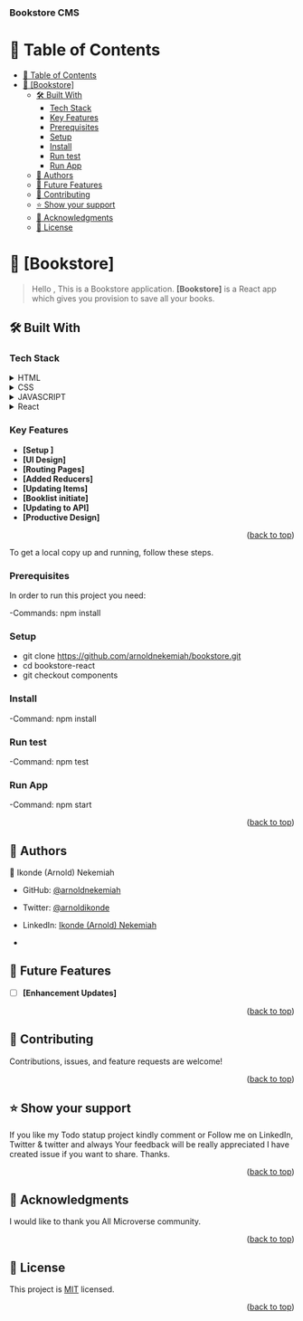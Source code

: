 <a name="readme-top"></a>

  <h3><b>Bookstore CMS</b></h3>


<!-- TABLE OF CONTENTS -->

# 📗 Table of Contents

- [📗 Table of Contents](#-table-of-contents)
- [📖 \[Bookstore\] ](#-bookstore-)
  - [🛠 Built With ](#-built-with-)
    - [Tech Stack ](#tech-stack-)
    - [Key Features ](#key-features-)
    - [Prerequisites](#prerequisites)
    - [Setup](#setup)
    - [Install](#install)
    - [Run test](#run-test)
    - [Run App](#run-app)
  - [👥 Authors ](#-authors-)
  - [🔭 Future Features ](#-future-features-)
  - [🤝 Contributing ](#-contributing-)
  - [⭐️ Show your support ](#️-show-your-support-)
  - [🙏 Acknowledgments ](#-acknowledgments-)
  - [📝 License ](#-license-)

<!-- PROJECT DESCRIPTION -->

# 📖 [Bookstore] <a name="about-project"></a>

> Hello , This is a Bookstore application.
**[Bookstore]** is a React app which gives you provision to save all your books.

## 🛠 Built With <a name="built-with"></a>

### Tech Stack <a name="tech-stack"></a>


<details>
  <summary>HTML</summary>
</details>
<details>
  <summary>CSS</summary>
</details>
<details>
  <summary>JAVASCRIPT</summary>
</details>
<details>
  <summary>React</summary>
</details>


<!-- Features -->

### Key Features <a name="key-features"></a>


- **[Setup ]**
- **[UI Design]**
- **[Routing Pages]**
- **[Added Reducers]**
- **[Updating Items]**
- **[Booklist initiate]**
- **[Updating to API]**
- **[Productive Design]**
<p align="right">(<a href="#readme-top">back to top</a>)</p>



To get a local copy up and running, follow these steps.


### Prerequisites

In order to run this project you need: 

-Commands: npm install

### Setup
* git clone https://github.com/arnoldnekemiah/bookstore.git
* cd bookstore-react
* git checkout components

### Install
-Command: npm install

### Run test
-Command: npm test

### Run App
-Command: npm start 

<p align="right">(<a href="#readme-top">back to top</a>)</p>

<!-- AUTHORS -->

## 👥 Authors <a name="authors"></a>


👤 Ikonde (Arnold) Nekemiah

- GitHub: [@arnoldnekemiah](https://github.com/arnoldnekemiah)
- Twitter: [@arnoldikonde](https://twitter.com/arnoldikonde)
- LinkedIn: [Ikonde (Arnold) Nekemiah](https://www.linkedin.com/in/ikonde-nekemiah-b050621ab/)

- 
<!-- FUTURE FEATURES -->

## 🔭 Future Features <a name="future-features"></a>

- [ ] **[Enhancement Updates]**
<p align="right">(<a href="#readme-top">back to top</a>)</p>

<!-- CONTRIBUTING -->

## 🤝 Contributing <a name="contributing"></a>

Contributions, issues, and feature requests are welcome!


<p align="right">(<a href="#readme-top">back to top</a>)</p>

<!-- SUPPORT -->

## ⭐️ Show your support <a name="support"></a>


If you like my Todo statup project kindly comment or Follow me on LinkedIn, Twitter & twitter and always Your feedback will be really appreciated I have created issue if you want to share.
Thanks. 

<p align="right">(<a href="#readme-top">back to top</a>)</p>

<!-- ACKNOWLEDGEMENTS -->

## 🙏 Acknowledgments <a name="acknowledgements"></a>

I would like to thank you All Microverse community.

<p align="right">(<a href="#readme-top">back to top</a>)</p>

<!-- LICENSE -->

## 📝 License <a name="license"></a>
This project is [MIT](./MIT.md) licensed.

<p align="right">(<a href="#readme-top">back to top</a>)</p>
